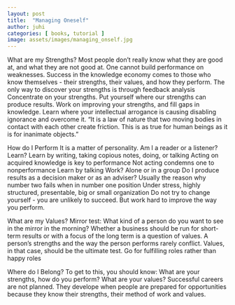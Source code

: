 ```yaml
---
layout: post
title:  "Managing Oneself"
author: juhi
categories: [ books, tutorial ]
image: assets/images/managing_onself.jpg
---
```

What are my Strengths?
Most people don’t really know what they are good at, and what they are not good at. One cannot build performance on weaknesses. Success in the knowledge economy comes to those who know themselves - their strengths, their values, and how they perform. The only way to discover your strengths is through feedback analysis
Concentrate on your strengths. Put yourself where our strengths can produce results.
Work on improving your strengths, and fill gaps in knowledge.
Learn where your intellectual arrogance is causing disabling ignorance and overcome it.
“It is a law of nature that two moving bodies in contact with each other create friction. This is as true for human beings as it is for inanimate objects.”

How do I Perform
It is  a matter of personality. Am I a reader or a listener?
Learn?
Learn by writing, taking copious notes, doing, or talking
Acting on acquired knowledge is key to performance
Not acting condemns one to nonperformance
Learn by talking
Work?
Alone or in a group
Do I produce results as a decision maker or as an adviser? Usually the reason why number two fails when in number one position
Under stress, highly structured, presentable, big or small organization
Do not try to change yourself - you are unlikely to succeed. But work hard to improve the way you perform. 

What are my Values?
Mirror test: What kind of a person do you want to see in the mirror in the morning?
Whether a business should be run for short-term results or with a focus of the long term is a question of values.
A person’s strengths and the way the person performs rarely conflict. Values, in that case, should be the ultimate test. Go for fulfilling roles rather than happy roles

Where do I Belong?
To get to this, you should know: What are your strengths, how do you perform? What are your values?
Successful careers are not planned. They develope when people are prepared for opportunities because they know their strengths, their method of work and values.
